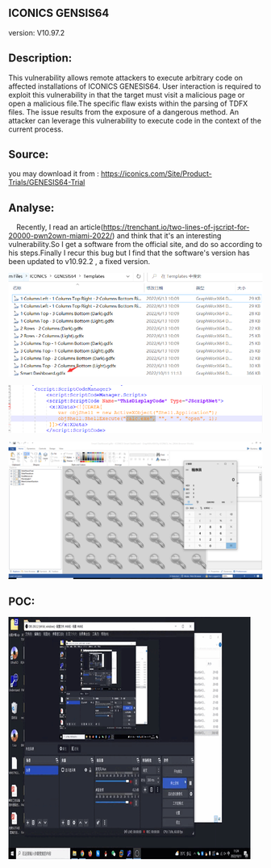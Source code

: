 ## ICONICS GENSIS64

version: V10.97.2

## Description:

This vulnerability allows remote attackers to execute arbitrary code on affected installations of ICONICS GENESIS64. User interaction is required to exploit this vulnerability in that the target must visit a malicious page or open a malicious file.The specific flaw exists within the parsing of TDFX files. The issue results from the exposure of a dangerous method. An attacker can leverage this vulnerability to execute code in the context of the current process.

## Source:

you may download it from : https://iconics.com/Site/Product-Trials/GENESIS64-Trial

## Analyse:

    Recently, I read an article(https://trenchant.io/two-lines-of-jscript-for-20000-pwn2own-miami-2022/) and think that it's an interesting vulnerability.So I get a software from the official site, and do so according to his steps.Finally I recur this bug but I find that the software's version has been updated to v10.92.2 , a fixed version.

![](1.png)

![](2.png)

![](3.png)

## POC:

![](ICONICS_GENESIS64.gif)
